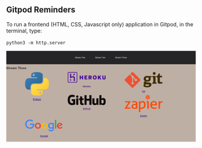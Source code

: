 ## Gitpod Reminders

To run a frontend (HTML, CSS, Javascript only) application in Gitpod, in the terminal, type:

`python3 -m http.server`

<a href="">
<img src="https://raw.githubusercontent.com/annagabain/my-first-GitPod-project/main/firstgitpod.png">
</a>
